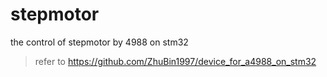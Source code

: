 # stepmotor
the control of stepmotor by 4988 on stm32
> refer to https://github.com/ZhuBin1997/device_for_a4988_on_stm32
